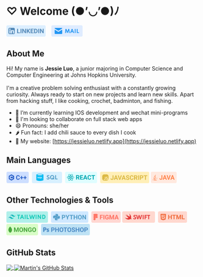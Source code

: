 <h1>♡ Welcome (●’◡’●)ﾉ</h1>

<p align="left">
<a href="https://www.linkedin.com/in/jessie-luo-bc076/" target="_blank"><img height="30" src="https://github.com/JessieLuo30/JessieLuo30/blob/main/linkedin.png"></a>
&nbsp;&nbsp;
<a href="mailto:jluo30@jhu.edu" target="_blank"><img height="30" src="https://github.com/JessieLuo30/JessieLuo30/blob/main/mail.png"></a>&nbsp;&nbsp;&nbsp;&nbsp;&nbsp;

</p>

## About Me
Hi! My name is <b>Jessie Luo</b>, a junior majoring in Computer Science and Computer Engineering at Johns Hopkins University.
<br><br>
I'm a creative problem solving enthusiast with a constantly growing curiosity. Always ready to start on new projects and learn new skills. Apart from hacking stuff, I like cooking, crochet, badminton, and fishing.
<br>
- 🌱 I’m currently learning IOS development and wechat mini-programs
- 👯 I'm looking to collaborate on full stack web apps
- 😄 Pronouns: she/her
- 🌶️ Fun fact: I add chili sauce to every dish I cook
- 🔗 My website: [https://jessieluo.netlify.app](https://jessieluo.netlify.app)


## Main Languages
<a target="_blank" href="https://jessieluo.netlify.app/portfolio/backend"><img height="30" src="https://github.com/JessieLuo30/JessieLuo30/blob/main/languages/c.png"></a>&nbsp;
<a target="_blank" href="https://jessieluo.netlify.app/portfolio/databases"><img height="30" src="https://github.com/JessieLuo30/JessieLuo30/blob/main/languages/sql.png"></a>&nbsp;
<a target="_blank" href="https://jessieluo.netlify.app/portfolio/frontend"><img height="30" src="https://github.com/JessieLuo30/JessieLuo30/blob/main/languages/react.png"></a>&nbsp;
<a target="_blank"  href="https://jessieluo.netlify.app/portfolio/frontend"><img height="30" src="https://github.com/JessieLuo30/JessieLuo30/blob/main/languages/js.png"></a>
<a target="_blank"  href="https://jessieluo.netlify.app/portfolio/backend"><img height="30" src="https://github.com/JessieLuo30/JessieLuo30/blob/main/languages/java.png"></a>&nbsp;

## Other Technologies & Tools
<a target="_blank" ><img height="30" src="https://github.com/JessieLuo30/JessieLuo30/blob/main/languages/tailwind.png"></a>&nbsp;
<a target="_blank"><img height="30" src="https://github.com/JessieLuo30/JessieLuo30/blob/main/languages/python.png"></a>&nbsp;
<a target="_blank"><img height="30" src="https://github.com/JessieLuo30/JessieLuo30/blob/main/languages/figma.png"></a>
<a target="_blank"><img height="30" src="https://github.com/JessieLuo30/JessieLuo30/blob/main/languages/swift.png"></a>&nbsp;
<a target="_blank"><img height="30" src="https://github.com/JessieLuo30/JessieLuo30/blob/main/languages/html.png"></a>&nbsp;
<a target="_blank"><img height="30" src="https://github.com/JessieLuo30/JessieLuo30/blob/main/languages/mongo.png"></a>&nbsp;
<a target="_blank"><img height="30" src="https://github.com/JessieLuo30/JessieLuo30/blob/main/languages/ps.png"></a>&nbsp;

## GitHub Stats

<a href="https://github.com/JessieLuo30">
  <img align="center" src="https://github-readme-stats.vercel.app/api/top-langs/?username=JessieLuo30&hide=java,html,tex&title_color=ffffff&text_color=c9cacc&icon_color=2bbc8a&bg_color=1d1f21&langs_count=3" />
</a>
<a href="https://github.com/JessieLuo30">
  <img align="center" src="https://github-readme-stats.vercel.app/api?username=JessieLuo30&show_icons=true&line_height=27&count_private=true&title_color=ffffff&text_color=c9cacc&icon_color=2bbc8a&bg_color=1d1f21" alt="Martin's GitHub Stats" />
</a>

</div>


